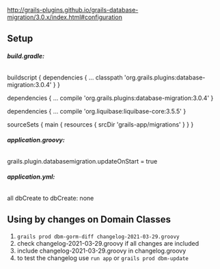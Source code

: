 http://grails-plugins.github.io/grails-database-migration/3.0.x/index.html#configuration


## **Setup**

###### **build.gradle:**

buildscript {
   dependencies {
      ...
      classpath 'org.grails.plugins:database-migration:3.0.4'
   }
}

dependencies {
   ...
     compile 'org.grails.plugins:database-migration:3.0.4'
}

dependencies {
   ...
     compile 'org.liquibase:liquibase-core:3.5.5'
}

sourceSets {
    main {
        resources {
            srcDir 'grails-app/migrations'
        }
    }
}

###### **application.groovy:**

grails.plugin.databasemigration.updateOnStart = true

###### **application.yml:**
all dbCreate to dbCreate: none


## **Using by changes on Domain Classes**
1. `grails prod dbm-gorm-diff changelog-2021-03-29.groovy`
2. check changelog-2021-03-29.groovy if all changes are included
3. include changelog-2021-03-29.groovy in changelog.groovy
4. to test the changelog use `run app` or `grails prod dbm-update`




